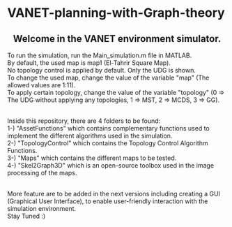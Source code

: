 # VANET-planning-with-Graph-theory

<h2 style="text-align: center">Welcome in the VANET environment simulator.</h2>
To run the simulation, run the Main_simulation.m file in MATLAB.<br>
By default, the used map is map1 (El-Tahrir Square Map).<br>
No topology control is applied by default. Only the UDG is shown.<br>
To change the used map, change the value of the variable "map" (The allowed values are 1:11).<br>
To apply certain topology, change the value of the variable "topology" (0 => The UDG without applying any topologies, 1 => MST, 2 => MCDS, 3 => GG).<br><br>

Inside this repository, there are 4 folders to be found:<br>
1-) "AssetFunctions" which contains complementary functions used to implement the different algorithms used in the simulation.<br>
2-) "TopologyControl" which contains the Topology Control Algorithm Functions.<br>
3-) "Maps" which contains the different maps to be tested.<br>
4-) "Skel2Graph3D" which is an open-source toolbox used in the image processing of the maps.<br><br>

More feature are to be added in the next versions including creating a GUI (Graphical User Interface), to enable user-friendly interaction with the simulation environment.<br>
Stay Tuned :)
